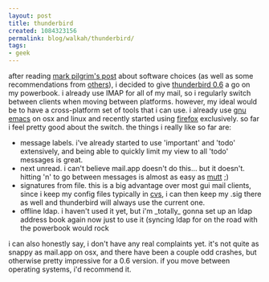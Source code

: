 ```yaml
---
layout: post
title: thunderbird
created: 1084323156
permalink: blog/walkah/thunderbird/
tags:
- geek
---
```

after reading <a href="http://diveintomark.org/archives/2004/05/01/essentials">mark pilgrim's post</a> about software choices (as well as some recommendations from <a href="http://daemon.co.za/">others</a>), i decided to give <a href="http://www.mozilla.org/products/thunderbird/">thunderbird 0.6</a> a go on my powerbook. i already use IMAP for all of my mail, so i regularly switch between clients when moving between platforms. however, my ideal would be to have a cross-platform set of tools that i can use. i already use <a href="http://www.gnu.org/software/emacs/">gnu emacs</a> on osx and linux and recently started using <a href="http://www.mozilla.org/products/firefox/">firefox</a> exclusively. so far i feel pretty good about the switch. the things i really like so far are:
<ul>
<li>message labels. i've already started to use 'important' and 'todo' extensively, and being able to quickly limit my view to all 'todo' messages is great.</li>
<li>next unread. i can't believe mail.app doesn't do this... but it doesn't. hitting 'n' to go between messages is almost as easy as <a href="http://www.mutt.org/">mutt</a> ;) </li>
<li>signatures from file. this is a big advantage over most gui mail clients, since i keep my config files typically in <a href="http://cvs.walkah.net/">cvs</a>, i can then keep my .sig there as well and thunderbird will always use the current one.</li>
<li>offline ldap. i haven't used it yet, but i'm _totally_ gonna set up an ldap address book again now just to use it (syncing ldap for on the road with the powerbook would rock</li>
</ul>

i can also honestly say, i don't have any real complaints yet. it's not quite as snappy as mail.app on osx, and there have been a couple odd crashes, but otherwise pretty impressive for a 0.6 version. if you move between operating systems, i'd recommend it.
